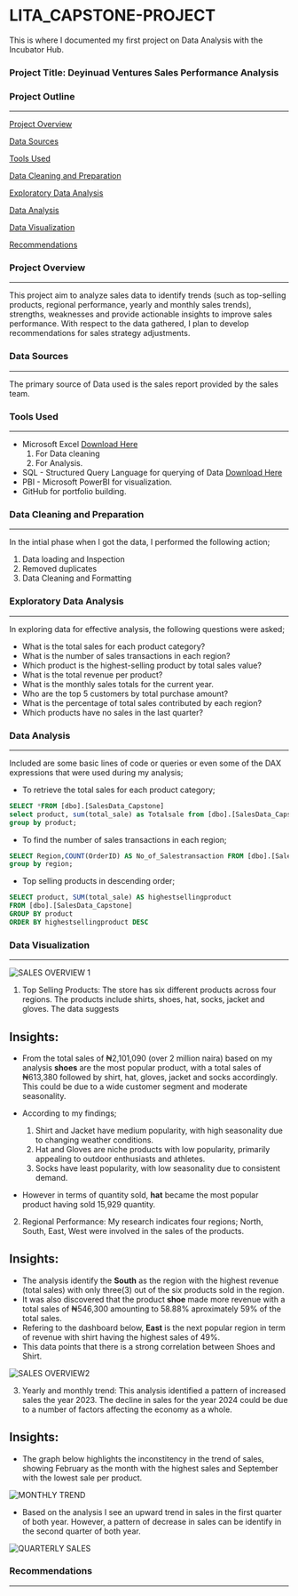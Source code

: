 # LITA_CAPSTONE-PROJECT
This is where I documented my first project on Data Analysis with the Incubator Hub.

### Project Title: Deyinuad Ventures Sales Performance Analysis

### Project Outline
---

[Project Overview](#project-overview)

[Data Sources](#data-sources)

[Tools Used](#tools-used)

[Data Cleaning and Preparation](#data-cleaning-and-preparation)

[Exploratory Data Analysis](#exploratory-data-analysis)

[Data Analysis](#data-analysis)

[Data Visualization](#data-visualization)

[Recommendations](recommendations)



### Project Overview
---
This project aim to analyze sales data to identify trends (such as top-selling products, regional performance, yearly and monthly sales trends), strengths, weaknesses and provide actionable insights to improve sales performance. With respect to the data gathered, I plan to develop recommendations for sales strategy adjustments.

### Data Sources
---
The primary source of Data used is the sales report provided by the sales team.

### Tools Used
---
- Microsoft Excel [Download Here](https://1drv.ms/x/c/aad348901d0848c9/ESF61RwGbDRPsMRtHpPAAg8B4I0nxZayuGCSASdE9G5hhw)
  1. For Data cleaning
  2. For Analysis.
- SQL - Structured Query Language for querying of Data [Download Here](https://sqlfiddle.com/sql-server/online-compiler?id=53b7e911-8fb7-4874-bbec-c46c06a247a3)
- PBI - Microsoft PowerBI for visualization.
- GitHub for portfolio building.

### Data Cleaning and Preparation
---
 In the intial phase when I got the data, I performed the following action;
  1. Data loading and Inspection
  2. Removed duplicates
  3. Data Cleaning and Formatting

### Exploratory Data Analysis
---
 In exploring data for effective analysis, the following questions were asked;
 - What is the total sales for each product category?
 - What is the number of sales transactions in each region?
 - Which product is the highest-selling product by total sales value?
 - What is the total revenue per product?
 - What is the monthly sales totals for the current year.
 - Who are the top 5 customers by total purchase amount?
 - What is the percentage of total sales contributed by each region?
 - Which products have no sales in the last quarter?

### Data Analysis
---
Included are some basic lines of code or queries or even some of the DAX expressions that were used during my analysis;  

 - To retrieve the total sales for each product category;

```SQL
SELECT *FROM [dbo].[SalesData_Capstone]
select product, sum(total_sale) as Totalsale from [dbo].[SalesData_Capstone]
group by product;
```

 - To find the number of sales transactions in each region;

```SQL
SELECT Region,COUNT(OrderID) AS No_of_Salestransaction FROM [dbo].[SalesData_Capstone] 
group by region;
```

 - Top selling products in descending order;

```SQL
SELECT product, SUM(total_sale) AS highestsellingproduct
FROM [dbo].[SalesData_Capstone]
GROUP BY product
ORDER BY highestsellingproduct DESC
```
   
### Data Visualization
---

![SALES OVERVIEW 1](https://github.com/user-attachments/assets/03046fd4-e906-48c7-80ec-d0e9ab73f988)

 1. Top Selling Products: The store has six different products across four regions. The products include shirts, shoes, hat, socks, jacket and gloves. The data suggests
   
## Insights:
 - From the total sales of ₦2,101,090 (over 2 million naira) based on my analysis **shoes** are the most popular product, with a total sales of ₦613,380 followed by shirt, hat, gloves, jacket and socks accordingly. 
   This could be due to a wide customer segment and moderate seasonality.
 - According to my findings;
     1. Shirt and Jacket have medium popularity, with high seasonality due to changing weather conditions.
     2. Hat and Gloves are niche products with low popularity, primarily appealing to outdoor enthusiasts and athletes.
     3. Socks have least popularity, with low seasonality due to consistent demand.

 - However in terms of quantity sold, **hat** became the most popular product having sold 15,929 quantity.

 2. Regional Performance: My research indicates four regions; North, South, East, West were involved in the sales of the products.
## Insights:
 - The analysis identify the **South** as the region with the highest revenue (total sales) with only three(3) out of the six products sold in the region.
 - It was also discovered that the product **shoe** made more revenue with a total sales of ₦546,300 amounting to 58.88% aproximately 59% of the total sales.
 - Refering to the dashboard below, **East** is the next popular region in term of revenue with shirt having the highest sales of 49%.
 - This data points that there is a strong correlation between Shoes and Shirt.

![SALES OVERVIEW2](https://github.com/user-attachments/assets/bd882047-95b2-4e6f-a3e1-8b575f7b43f1)

3. Yearly and monthly trend: This analysis identified a pattern of increased sales the year 2023. The decline in sales for the year 2024 could be due to a number of factors affecting the economy as a whole.
## Insights: 
 - The graph below highlights the inconstitency in the trend of sales, showing February as the month with the highest sales and September with the lowest sale per product.

![MONTHLY TREND](https://github.com/user-attachments/assets/300c9510-055e-43d8-b399-31192f9d539a)

 - Based on the analysis I see an upward trend in sales in the first quarter of both year. However, a pattern of decrease in sales can be identify in the second quarter of both year.
   
![QUARTERLY SALES](https://github.com/user-attachments/assets/31e092d3-6c09-4925-8fd1-f81811044a6f)


### Recommendations
---



